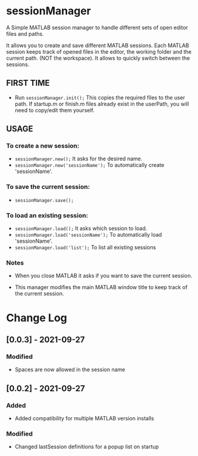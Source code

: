 # sessionManager
A Simple MATLAB session manager to handle different sets of open editor files and paths.

It allows you to create and save different MATLAB sessions.
Each MATLAB session keeps track of opened files in the editor,
the working folder and the current path. (NOT the workspace).
It allows to quickly switch between the sessions.

## FIRST TIME
- Run `sessionManager.init();`  This copies the required files to
the user path.
If startup.m or finish.m files already exist in the userPath, you will
need to copy/edit them yourself.

## USAGE
### To create a new session:
- `sessionManager.new();` It asks for the desired name.
- `sessionManager.new('sessionName');` To automatically create 'sessionName'.

### To save the current session:
- `sessionManager.save();`

### To load an existing session:
- `sessionManager.load();` It asks which session to load.
- `sessionManager.load('sessionName');` To automatically load 'sessionName'.
- `sessionManager.load('list');` To list all existing sessions

### Notes
- When you close MATLAB it asks if you want to save the current
session.

- This manager modifies the main MATLAB window title to keep track
of the current session.

# Change Log

## [0.0.3] - 2021-09-27

### Modified
- Spaces are now allowed in the session name

## [0.0.2] - 2021-09-27

### Added
- Added compatibility for multiple MATLAB version installs

### Modified
- Changed lastSession definitions for a popup list on startup
